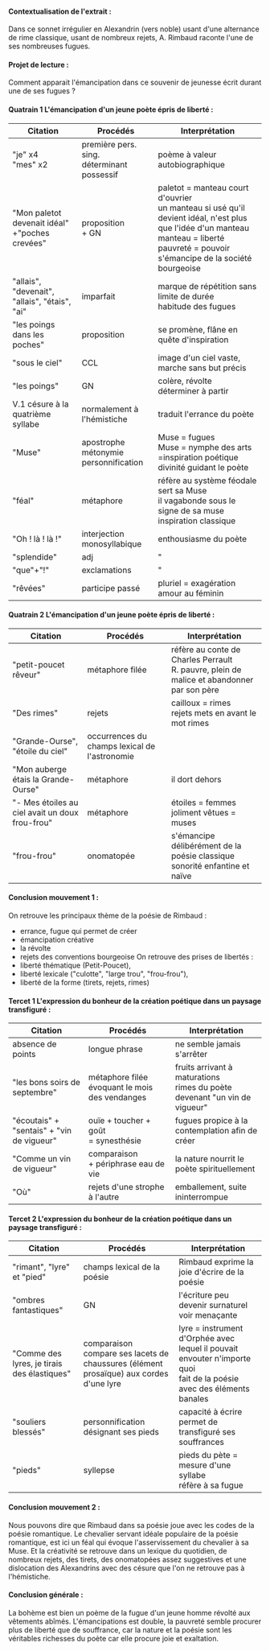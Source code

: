 #### Contextualisation de l'extrait :
Dans ce sonnet irrégulier en Alexandrin (vers noble) usant d'une alternance de rime classique, usant de nombreux rejets, A. Rimbaud raconte l'une de ses nombreuses fugues.
#### Projet de lecture :
Comment apparait l'émancipation dans ce souvenir de jeunesse écrit durant une de ses fugues ?
#### Quatrain 1 L'émancipation d'un jeune poète épris de liberté :
| Citation                                          | Procédés                                      | Interprétation                                                                                                                                                                                   |
| ------------------------------------------------- | --------------------------------------------- | ------------------------------------------------------------------------------------------------------------------------------------------------------------------------------------------------ |
| "je" x4<br>"mes" x2                               | première pers. sing.<br>déterminant possessif | poème à valeur autobiographique                                                                                                                                                                  |
| "Mon paletot devenait idéal"<br>+"poches crevées" | proposition<br>+ GN                           | paletot = manteau court d'ouvrier<br>un manteau si usé qu'il devient idéal, n'est plus que l'idée d'un manteau<br>manteau = liberté<br>pauvreté = pouvoir<br>s'émancipe de la société bourgeoise |
| "allais", "devenait", "allais", "étais", "ai"     | imparfait                                     | marque de répétition sans limite de durée<br>habitude des fugues                                                                                                                                 |
| "les poings dans les poches"                      | proposition                                   | se promène, flâne en quête d'inspiration                                                                                                                                                         |
| "sous le ciel"                                    | CCL                                           | image d'un ciel vaste, marche sans but précis                                                                                                                                                    |
| "les poings"                                      | GN                                            | colère, révolte<br>déterminer à partir                                                                                                                                                           |
| V.1 césure à la quatrième syllabe                 | normalement à l'hémistiche                    | traduit l'errance du poète                                                                                                                                                                       |
| "Muse"                                            | apostrophe<br>métonymie<br>personnification   | Muse = fugues<br>Muse = nymphe des arts =inspiration poétique<br>divinité guidant le poète                                                                                                       |
| "féal"                                            | métaphore                                     | réfère au système féodale<br>sert sa Muse<br>il vagabonde sous le signe de sa muse<br>inspiration classique                                                                                      |
| "Oh ! là ! là !"                                  | interjection monosyllabique                   | enthousiasme du poète                                                                                                                                                                            |
| "splendide"                                       | adj                                           | "                                                                                                                                                                                                |
| "que"+"!"                                         | exclamations                                  | "                                                                                                                                                                                                |
| "rêvées"                                          | participe passé                               | pluriel = exagération<br>amour au féminin                                                                                                                                                        |
#### Quatrain 2 L'émancipation d'un jeune poète épris de liberté :
| Citation                                        | Procédés                                      | Interprétation                                                                               |
| ----------------------------------------------- | --------------------------------------------- | -------------------------------------------------------------------------------------------- |
| "petit-poucet rêveur"                           | métaphore filée                               | réfère au conte de Charles Perrault<br>R. pauvre, plein de malice et abandonner par son père |
| "Des rimes"                                     | rejets                                        | cailloux = rimes<br>rejets mets en avant le mot rimes                                        |
| "Grande-Ourse", "étoile du ciel"                | occurrences du champs lexical de l'astronomie |                                                                                              |
| "Mon auberge étais la Grande-Ourse"             | métaphore                                     | il dort dehors                                                                               |
| "- Mes étoiles au ciel avait un doux frou-frou" | métaphore                                     | étoiles = femmes joliment vêtues = muses                                                     |
| "frou-frou"                                     | onomatopée                                    | s'émancipe délibérément de la poésie classique <br>sonorité enfantine et naïve               |
#### Conclusion mouvement 1 :
On retrouve les principaux thème de la poésie de Rimbaud :
- errance, fugue qui permet de créer
- émancipation créative
- la révolte
- rejets des conventions bourgeoise
On retrouve des prises de libertés :
- liberté thématique (Petit-Poucet), 
- liberté lexicale ("culotte", "large trou", "frou-frou"), 
- liberté de la forme (tirets, rejets, rimes)
#### Tercet 1 L'expression du bonheur de la création poétique dans un paysage transfiguré :
| Citation                                  | Procédés                                       | Interprétation                                                               |
| ----------------------------------------- | ---------------------------------------------- | ---------------------------------------------------------------------------- |
| absence de points                         | longue phrase                                  | ne semble jamais s'arrêter                                                   |
| "les bons soirs de septembre"             | métaphore filée évoquant le mois des vendanges | fruits arrivant à maturations<br>rimes du poète devenant "un vin de vigueur" |
| "écoutais" + "sentais" + "vin de vigueur" | ouïe + toucher + goût<br>= synesthésie         | fugues propice à la contemplation afin de créer                              |
| "Comme un vin de vigueur"                 | comparaison<br>+ périphrase eau de vie         | la nature nourrit le poète spirituellement                                   |
| "Où"                                      | rejets d'une strophe à l'autre                 | emballement, suite ininterrompue                                             |
#### Tercet 2 L'expression du bonheur de la création poétique dans un paysage transfiguré :
| Citation                                    | Procédés                                                                                  | Interprétation                                                                                                           |
| ------------------------------------------- | ----------------------------------------------------------------------------------------- | ------------------------------------------------------------------------------------------------------------------------ |
| "rimant", "lyre" et "pied"                  | champs lexical de la poésie                                                               | Rimbaud exprime la joie d'écrire de la poésie                                                                            |
| "ombres fantastiques"                       | GN                                                                                        | l'écriture peu devenir surnaturel voir menaçante                                                                         |
| "Comme des lyres, je tirais des élastiques" | comparaison<br>compare ses lacets de chaussures (élément prosaïque) aux cordes d'une lyre | lyre = instrument d'Orphée avec lequel il pouvait envouter n'importe quoi<br>fait de la poésie avec des éléments banales |
| "souliers blessés"                          | personnification désignant ses pieds                                                      | capacité à écrire permet de transfiguré ses souffrances                                                                  |
| "pieds"                                     | syllepse                                                                                  | pieds du pète = mesure d'une syllabe<br>réfère à sa fugue                                                                |
#### Conclusion mouvement 2 :
Nous pouvons dire que Rimbaud dans sa poésie joue avec les codes de la poésie romantique. Le chevalier servant idéale populaire de la poésie romantique, est ici un féal qui évoque l'asservissement du chevalier à sa Muse. Et la créativité se retrouve dans un lexique du quotidien, de nombreux rejets, des tirets, des onomatopées assez suggestives et une dislocation des Alexandrins avec des césure que l'on ne retrouve pas à l'hémistiche.
#### Conclusion générale :
La bohème est bien un poème de la fugue d'un jeune homme révolté aux vêtements abîmés. L'émancipations est double, la pauvreté semble procurer plus de liberté que de souffrance, car la nature et la poésie sont les véritables richesses du poète car elle procure joie et exaltation.